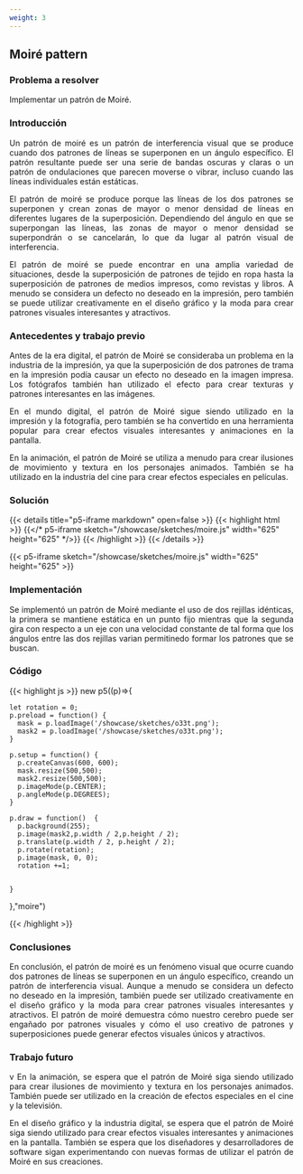 ```yaml
---
weight: 3
---
```

## Moiré pattern



### Problema a resolver
Implementar un patrón de Moiré.

### Introducción
<p style="text-align: justify;">
Un patrón de moiré es un patrón de interferencia visual que se produce cuando dos patrones de líneas se superponen en un ángulo específico. El patrón resultante puede ser una serie de bandas oscuras y claras o un patrón de ondulaciones que parecen moverse o vibrar, incluso cuando las líneas individuales están estáticas.
</p>
<p style="text-align: justify;">
El patrón de moiré se produce porque las líneas de los dos patrones se superponen y crean zonas de mayor o menor densidad de líneas en diferentes lugares de la superposición. Dependiendo del ángulo en que se superpongan las líneas, las zonas de mayor o menor densidad se superpondrán o se cancelarán, lo que da lugar al patrón visual de interferencia.
</p>

<p style="text-align: justify;">
El patrón de moiré se puede encontrar en una amplia variedad de situaciones, desde la superposición de patrones de tejido en ropa hasta la superposición de patrones de medios impresos, como revistas y libros. A menudo se considera un defecto no deseado en la impresión, pero también se puede utilizar creativamente en el diseño gráfico y la moda para crear patrones visuales interesantes y atractivos.
</p>

### Antecedentes y trabajo previo

<p style="text-align: justify;">
Antes de la era digital, el patrón de Moiré se consideraba un problema en la industria de la impresión, ya que la superposición de dos patrones de trama en la impresión podía causar un efecto no deseado en la imagen impresa. Los fotógrafos también han utilizado el efecto para crear texturas y patrones interesantes en las imágenes.
</p>

<p style="text-align: justify;">
En el mundo digital, el patrón de Moiré sigue siendo utilizado en la impresión y la fotografía, pero también se ha convertido en una herramienta popular para crear efectos visuales interesantes y animaciones en la pantalla.
</p>

<p style="text-align: justify;">
En la animación, el patrón de Moiré se utiliza a menudo para crear ilusiones de movimiento y textura en los personajes animados. También se ha utilizado en la industria del cine para crear efectos especiales en películas.
</p>

### Solución

{{< details title="p5-iframe markdown" open=false >}}
{{< highlight html >}}
{{</* p5-iframe sketch="/showcase/sketches/moire.js" width="625" height="625" */>}}
{{< /highlight >}}
{{< /details >}}


{{< p5-iframe sketch="/showcase/sketches/moire.js" width="625" height="625" >}}

### Implementación

<p style="text-align: justify;">
Se implementó un patrón de Moiré mediante el uso de dos rejillas idénticas, la primera se mantiene estática en un punto fijo mientras que la segunda gira con respecto a un eje con una velocidad constante de tal forma que los ángulos entre las dos rejillas varian permitinedo formar los patrones que se buscan.
</p>

### Código
{{< highlight js >}}
new p5((p)=>{

    let rotation = 0;
    p.preload = function() {
      mask = p.loadImage('/showcase/sketches/o33t.png'); 
      mask2 = p.loadImage('/showcase/sketches/o33t.png');
    }
  
    p.setup = function() {
      p.createCanvas(600, 600);
      mask.resize(500,500);
      mask2.resize(500,500);
      p.imageMode(p.CENTER);
      p.angleMode(p.DEGREES);
    }
  
    p.draw = function()  {
      p.background(255);
      p.image(mask2,p.width / 2,p.height / 2);
      p.translate(p.width / 2, p.height / 2);
      p.rotate(rotation);
      p.image(mask, 0, 0);
      rotation +=1;
      
      
    }
  },"moire")

{{< /highlight >}}


### Conclusiones

<p style="text-align: justify;">
En conclusión, el patrón de moiré es un fenómeno visual que ocurre cuando dos patrones de líneas se superponen en un ángulo específico, creando un patrón de interferencia visual. Aunque a menudo se considera un defecto no deseado en la impresión, también puede ser utilizado creativamente en el diseño gráfico y la moda para crear patrones visuales interesantes y atractivos.
El patrón de moiré demuestra cómo nuestro cerebro puede ser engañado por patrones visuales y cómo el uso creativo de patrones y superposiciones puede generar efectos visuales únicos y atractivos. 
</p>

### Trabajo futuro

<p style="text-align: justify;">v
En la animación, se espera que el patrón de Moiré siga siendo utilizado para crear ilusiones de movimiento y textura en los personajes animados. También puede ser utilizado en la creación de efectos especiales en el cine y la televisión.
</p>
<p style="text-align: justify;">
En el diseño gráfico y la industria digital, se espera que el patrón de Moiré siga siendo utilizado para crear efectos visuales interesantes y animaciones en la pantalla. También se espera que los diseñadores y desarrolladores de software sigan experimentando con nuevas formas de utilizar el patrón de Moiré en sus creaciones.
</p>
